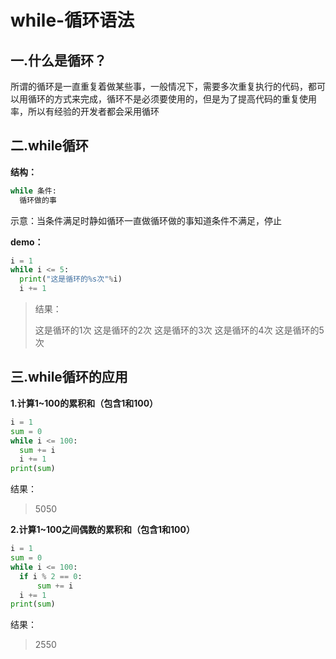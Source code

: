# while-循环语法

## 一.什么是循环？

所谓的循环是一直重复着做某些事，一般情况下，需要多次重复执行的代码，都可以用循环的方式来完成，循环不是必须要使用的，但是为了提高代码的重复使用率，所以有经验的开发者都会采用循环

## 二.while循环

**结构：**

```python
while 条件:
  循环做的事
```

示意：当条件满足时静如循环一直做循环做的事知道条件不满足，停止

**demo：**

```python
i = 1
while i <= 5:
  print("这是循环的%s次"%i)
  i += 1
```

> 结果：
>
> 这是循环的1次
> 这是循环的2次
> 这是循环的3次
> 这是循环的4次
> 这是循环的5次

## 三.while循环的应用

**1.计算1~100的累积和（包含1和100）**

```python
i = 1
sum = 0
while i <= 100:
  sum += i
  i += 1
print(sum)
```

结果：

> 5050

**2.计算1~100之间偶数的累积和（包含1和100）**

```python
i = 1
sum = 0
while i <= 100:
  if i % 2 == 0:
      sum += i
  i += 1
print(sum)
```

结果：

> 2550

